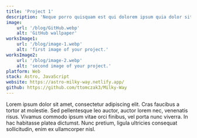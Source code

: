 ```yaml
---
title: 'Project 1'
description: 'Neque porro quisquam est qui dolorem ipsum quia dolor sit amet, consectetur, adipisci'
image:
    url: '/blog/GitHub.webp'
    alt: 'GitHub wallpaper'
worksImage1:
    url: '/blog/image-1.webp'
    alt: 'first image of your project.'
worksImage2:
    url: '/blog/image-2.webp'
    alt: 'second image of your project.'
platform: Web
stack: Astro, JavaScript
website: https://astro-milky-way.netlify.app/
github: https://github.com/ttomczak3/Milky-Way
---
```


Lorem ipsum dolor sit amet, consectetur adipiscing elit. Cras faucibus a tortor at molestie. Sed pellentesque leo auctor, auctor lorem nec, venenatis risus. Vivamus commodo ipsum vitae orci finibus, vel porta nunc viverra. In hac habitasse platea dictumst. Nunc pretium, ligula ultricies consequat sollicitudin, enim ex ullamcorper nisl.
